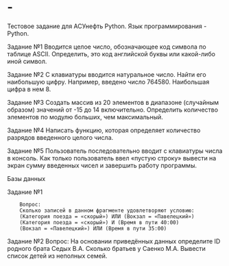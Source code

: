 # -
Тестовое задание для АСУнефть Python.
Язык программирования - Python.

Задание №1
        Вводится целое число, обозначающее код символа по таблице ASCII. Определить, это код английской буквы или какой-либо иной символ.

Задание №2
	С клавиатуры вводится натуральное число. Найти его наибольшую цифру.
        Например, введено число 764580. Наибольшая цифра в нем 8.

Задание №3
	Создать массив из 20 элементов в диапазоне (случайным образом)  значений от -15 до 14 включительно. 
        Определить количество элементов по модулю больших, чем максимальный.
  
Задание №4
	Написать функцию, которая определяет количество разрядов введенного целого числа.
  
Задание №5
	Пользователь последовательно вводит с клавиатуры числа в консоль. 
        Как только пользователь ввел «пустую строку» вывести на экран сумму введенных чисел и завершить работу программы.

Базы данных

Задание №1

        Вопрос:
        Сколько записей в данном фрагменте удовлетворяют условию:
        (Категория поезда = «скорый») ИЛИ (Вокзал = «Павелецкий»)
        (Категория поезда = «скорый») И (Время в пути 40:00)
        (Вокзал = «Павелецкий») ИЛИ (Время в пути 35:00)
        
Задание №2
        Вопрос:
        На основании приведённых данных определите ID родного брата Седых В.А.
        Сколько братьев у Саенко М.А.
        Вывести список детей из неполных семей.



